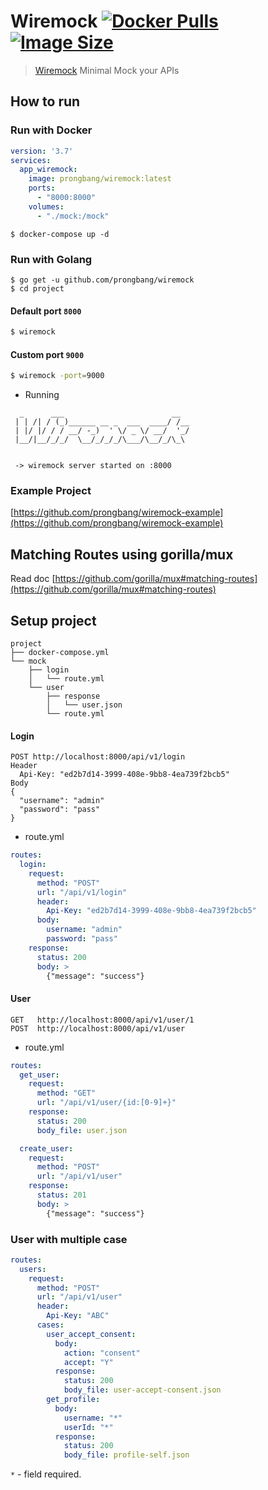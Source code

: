 # Wiremock [![Docker Pulls](https://img.shields.io/docker/pulls/prongbang/wiremock.svg)](https://hub.docker.com/r/prongbang/wiremock/) [![Image Size](https://img.shields.io/docker/image-size/prongbang/wiremock.svg)](https://hub.docker.com/r/prongbang/wiremock/)

> [Wiremock](https://hub.docker.com/r/prongbang/wiremock) Minimal Mock your APIs 

## How to run

### Run with Docker

```yaml
version: '3.7'
services:
  app_wiremock:
    image: prongbang/wiremock:latest
    ports:
      - "8000:8000"
    volumes:
      - "./mock:/mock"
```

```
$ docker-compose up -d
```

### Run with Golang

```shell script
$ go get -u github.com/prongbang/wiremock
$ cd project
```

#### Default port `8000`

```bash
$ wiremock
```

#### Custom port `9000`

```bash
$ wiremock -port=9000
```

- Running

```shell script
  _      ___                        __  
 | | /| / (_)______ __ _  ___  ____/ /__
 | |/ |/ / / __/ -_)  ' \/ _ \/ __/  '_/
 |__/|__/_/_/  \__/_/_/_/\___/\__/_/\_\


 -> wiremock server started on :8000
```

### Example Project

[https://github.com/prongbang/wiremock-example](https://github.com/prongbang/wiremock-example)

## Matching Routes using gorilla/mux

Read doc [https://github.com/gorilla/mux#matching-routes](https://github.com/gorilla/mux#matching-routes)

## Setup project

```shell script
project
├── docker-compose.yml
└── mock
    ├── login
    │   └── route.yml
    └── user
        ├── response
        │   └── user.json
        └── route.yml
```

#### Login

```shell script
POST http://localhost:8000/api/v1/login
Header
  Api-Key: "ed2b7d14-3999-408e-9bb8-4ea739f2bcb5"
Body
{
  "username": "admin"
  "password": "pass"
}
```

- route.yml

```yaml
routes:
  login:
    request:
      method: "POST"
      url: "/api/v1/login"
      header:
        Api-Key: "ed2b7d14-3999-408e-9bb8-4ea739f2bcb5"
      body:
        username: "admin"
        password: "pass"
    response:
      status: 200
      body: >
        {"message": "success"}
```

#### User

```shell script
GET   http://localhost:8000/api/v1/user/1
POST  http://localhost:8000/api/v1/user
```

- route.yml

```yaml
routes:
  get_user:
    request:
      method: "GET"
      url: "/api/v1/user/{id:[0-9]+}"
    response:
      status: 200
      body_file: user.json

  create_user:
    request:
      method: "POST"
      url: "/api/v1/user"
    response:
      status: 201
      body: >
        {"message": "success"}
```

### User with multiple case

```yaml
routes:
  users:
    request:
      method: "POST"
      url: "/api/v1/user"
      header:
        Api-Key: "ABC"
      cases:
        user_accept_consent:
          body:
            action: "consent"
            accept: "Y"
          response:
            status: 200
            body_file: user-accept-consent.json
        get_profile:
          body:
            username: "*"
            userId: "*"
          response:
            status: 200
            body_file: profile-self.json
```

```*``` - field required.